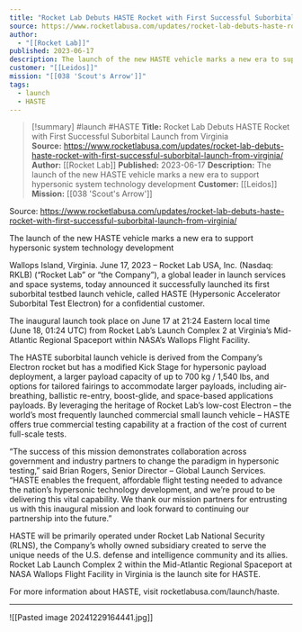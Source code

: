 ```yaml
---
title: "Rocket Lab Debuts HASTE Rocket with First Successful Suborbital Launch from Virginia  "
source: https://www.rocketlabusa.com/updates/rocket-lab-debuts-haste-rocket-with-first-successful-suborbital-launch-from-virginia/
author:
  - "[[Rocket Lab]]"
published: 2023-06-17
description: The launch of the new HASTE vehicle marks a new era to support hypersonic system technology development
customer: "[[Leidos]]"
mission: "[[038 'Scout's Arrow']]"
tags:
  - launch
  - HASTE
---
```

>[!summary]
#launch #HASTE
**Title:** Rocket Lab Debuts HASTE Rocket with First Successful Suborbital Launch from Virginia  
**Source:** https://www.rocketlabusa.com/updates/rocket-lab-debuts-haste-rocket-with-first-successful-suborbital-launch-from-virginia/
**Author:** [[Rocket Lab]]
**Published:** 2023-06-17
**Description:** The launch of the new HASTE vehicle marks a new era to support hypersonic system technology development
**Customer:** [[Leidos]]
**Mission:** [[038 'Scout's Arrow']]

Source: https://www.rocketlabusa.com/updates/rocket-lab-debuts-haste-rocket-with-first-successful-suborbital-launch-from-virginia/

The launch of the new HASTE vehicle marks a new era to support hypersonic system technology development

 Wallops Island, Virginia. June 17, 2023 – Rocket Lab USA, Inc. (Nasdaq: RKLB) (“Rocket Lab” or “the Company”), a global leader in launch services and space systems, today announced it successfully launched its first suborbital testbed launch vehicle, called HASTE (Hypersonic Accelerator Suborbital Test Electron) for a confidential customer.

 The inaugural launch took place on June 17 at 21:24 Eastern local time (June 18, 01:24 UTC) from Rocket Lab’s Launch Complex 2 at Virginia’s Mid-Atlantic Regional Spaceport within NASA’s Wallops Flight Facility.

 The HASTE suborbital launch vehicle is derived from the Company’s Electron rocket but has a modified Kick Stage for hypersonic payload deployment, a larger payload capacity of up to 700 kg / 1,540 lbs, and options for tailored fairings to accommodate larger payloads, including air-breathing, ballistic re-entry, boost-glide, and space-based applications payloads. By leveraging the heritage of Rocket Lab’s low-cost Electron – the world’s most frequently launched commercial small launch vehicle – HASTE offers true commercial testing capability at a fraction of the cost of current full-scale tests.

“The success of this mission demonstrates collaboration across government and industry partners to change the paradigm in hypersonic testing,” said Brian Rogers, Senior Director – Global Launch Services. “HASTE enables the frequent, affordable flight testing needed to advance the nation’s hypersonic technology development, and we’re proud to be delivering this vital capability. We thank our mission partners for entrusting us with this inaugural mission and look forward to continuing our partnership into the future.”

HASTE will be primarily operated under Rocket Lab National Security (RLNS), the Company’s wholly owned subsidiary created to serve the unique needs of the U.S. defense and intelligence community and its allies. Rocket Lab Launch Complex 2 within the Mid-Atlantic Regional Spaceport at NASA Wallops Flight Facility in Virginia is the launch site for HASTE.

For more information about HASTE, visit rocketlabusa.com/launch/haste.

---

![[Pasted image 20241229164441.jpg]]